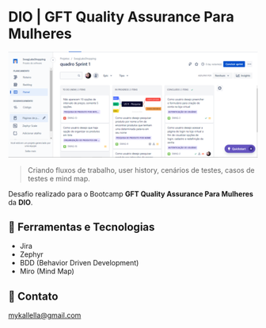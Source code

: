 # DIO | GFT Quality Assurance Para Mulheres

![preview](./preview.png)
 
 > Criando fluxos de trabalho, user history, cenários de testes, casos de testes e mind map.

 Desafio realizado para o Bootcamp **GFT Quality Assurance Para Mulheres** da **DIO**.

## 🔧 Ferramentas e Tecnologias

- Jira 
- Zephyr
- BDD (Behavior Driven Development) 
- Miro (Mind Map)


## 🔗 Contato

mykallella@gmail.com

